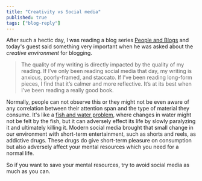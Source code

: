 ```yaml
---
title: "Creativity vs Social media"
published: true
tags: ["blog-reply"]
---
```


After such a hectic day, I was reading a blog series [People and Blogs](https://manuelmoreale.com/pb-ben-werdmuller) and today's guest said something very important when he was asked about the *creative environment* for blogging.  

> The quality of my writing is directly impacted by the quality of my reading. If I’ve only been reading social media that day, my writing is anxious, poorly-framed, and staccato. If I’ve been reading long-form pieces, I find that it’s calmer and more reflective. It’s at its best when I’ve been reading a really good book.   

Normally, people can not observe this or they might not be even aware of any correlation between their attention span and the type of material they consume. It's like a [fish and water problem](https://sigmarootpi.com/dokuwiki/doku.php?id=fish_and_water_problem), where changes in water might not be felt by the fish, but it can adversely effect its life by slowly paralyzing it and ultimately killing it. Modern social media brought that small change in our environment with short-term entertainment, such as shorts and reels, as addictive drugs. These drugs do give short-term pleasure on consumption but also adversely affect your mental resources which you need for a normal life. 

So if you want to save your mental resources, try to avoid social media as much as you can.